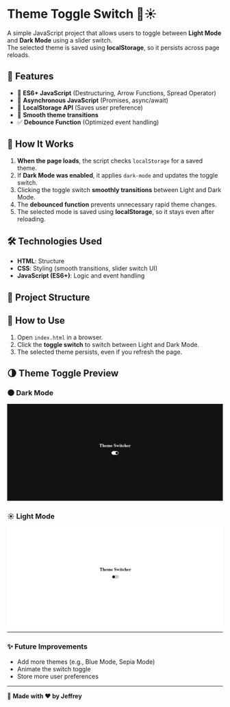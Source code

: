 # Theme Toggle Switch 🌙☀️  

A simple JavaScript project that allows users to toggle between **Light Mode** and **Dark Mode** using a slider switch.  
The selected theme is saved using **localStorage**, so it persists across page reloads.  

## 📌 Features
- 🔄 **ES6+ JavaScript** (Destructuring, Arrow Functions, Spread Operator)  
- 🚀 **Asynchronous JavaScript** (Promises, async/await)  
- 💾 **LocalStorage API** (Saves user preference)  
- 🎨 **Smooth theme transitions**  
- ✅ **Debounce Function** (Optimized event handling)  

## 🎯 How It Works
1. **When the page loads**, the script checks `localStorage` for a saved theme.  
2. If **Dark Mode was enabled**, it applies `dark-mode` and updates the toggle switch.  
3. Clicking the toggle switch **smoothly transitions** between Light and Dark Mode.  
4. The **debounced function** prevents unnecessary rapid theme changes.  
5. The selected mode is saved using **localStorage**, so it stays even after reloading.  

## 🛠️ Technologies Used
- **HTML**: Structure  
- **CSS**: Styling (smooth transitions, slider switch UI)  
- **JavaScript (ES6+)**: Logic and event handling  

## 📂 Project Structure


## 🚀 How to Use
1. Open `index.html` in a browser.  
2. Click the **toggle switch** to switch between Light and Dark Mode.  
3. The selected theme persists, even if you refresh the page.  

## 🌗 Theme Toggle Preview

### 🌑 Dark Mode
![Dark Mode](Images\images\dark.png)

### ☀️ Light Mode
![Light Mode](Images\light.png)

---

### ✨ Future Improvements
- Add more themes (e.g., Blue Mode, Sepia Mode)  
- Animate the switch toggle  
- Store more user preferences  

---

🔗 **Made with ❤️ by Jeffrey**  
